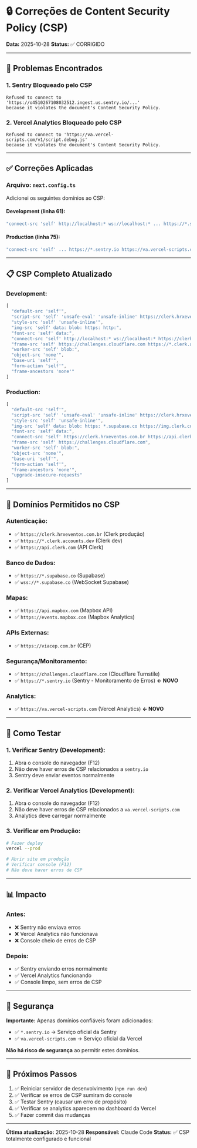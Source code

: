 # 🔒 Correções de Content Security Policy (CSP)

**Data:** 2025-10-28
**Status:** ✅ CORRIGIDO

---

## 🚨 Problemas Encontrados

### 1. **Sentry Bloqueado pelo CSP**
```
Refused to connect to 'https://o4510267108032512.ingest.us.sentry.io/...'
because it violates the document's Content Security Policy.
```

### 2. **Vercel Analytics Bloqueado pelo CSP**
```
Refused to connect to 'https://va.vercel-scripts.com/v1/script.debug.js'
because it violates the document's Content Security Policy.
```

---

## ✅ Correções Aplicadas

### Arquivo: `next.config.ts`

Adicionei os seguintes domínios ao CSP:

#### Development (linha 61):
```typescript
"connect-src 'self' http://localhost:* ws://localhost:* ... https://*.sentry.io https://va.vercel-scripts.com"
```

#### Production (linha 75):
```typescript
"connect-src 'self' ... https://*.sentry.io https://va.vercel-scripts.com"
```

---

## 📋 CSP Completo Atualizado

### Development:
```typescript
[
  "default-src 'self'",
  "script-src 'self' 'unsafe-eval' 'unsafe-inline' https://clerk.hrxeventos.com.br https://*.clerk.accounts.dev https://challenges.cloudflare.com https://va.vercel-scripts.com",
  "style-src 'self' 'unsafe-inline'",
  "img-src 'self' data: blob: https: http:",
  "font-src 'self' data:",
  "connect-src 'self' http://localhost:* ws://localhost:* https://clerk.hrxeventos.com.br https://*.clerk.accounts.dev https://api.clerk.com https://*.supabase.co wss://*.supabase.co https://challenges.cloudflare.com https://api.mapbox.com https://events.mapbox.com https://viacep.com.br https://*.sentry.io https://va.vercel-scripts.com",
  "frame-src 'self' https://challenges.cloudflare.com https://*.clerk.accounts.dev",
  "worker-src 'self' blob:",
  "object-src 'none'",
  "base-uri 'self'",
  "form-action 'self'",
  "frame-ancestors 'none'"
]
```

### Production:
```typescript
[
  "default-src 'self'",
  "script-src 'self' 'unsafe-eval' 'unsafe-inline' https://clerk.hrxeventos.com.br https://challenges.cloudflare.com https://va.vercel-scripts.com",
  "style-src 'self' 'unsafe-inline'",
  "img-src 'self' data: blob: https: *.supabase.co https://img.clerk.com",
  "font-src 'self' data:",
  "connect-src 'self' https://clerk.hrxeventos.com.br https://api.clerk.com https://*.supabase.co wss://*.supabase.co https://challenges.cloudflare.com https://api.mapbox.com https://events.mapbox.com https://viacep.com.br https://*.sentry.io https://va.vercel-scripts.com",
  "frame-src 'self' https://challenges.cloudflare.com",
  "worker-src 'self' blob:",
  "object-src 'none'",
  "base-uri 'self'",
  "form-action 'self'",
  "frame-ancestors 'none'",
  "upgrade-insecure-requests"
]
```

---

## 🎯 Domínios Permitidos no CSP

### Autenticação:
- ✅ `https://clerk.hrxeventos.com.br` (Clerk produção)
- ✅ `https://*.clerk.accounts.dev` (Clerk dev)
- ✅ `https://api.clerk.com` (API Clerk)

### Banco de Dados:
- ✅ `https://*.supabase.co` (Supabase)
- ✅ `wss://*.supabase.co` (WebSocket Supabase)

### Mapas:
- ✅ `https://api.mapbox.com` (Mapbox API)
- ✅ `https://events.mapbox.com` (Mapbox Analytics)

### APIs Externas:
- ✅ `https://viacep.com.br` (CEP)

### Segurança/Monitoramento:
- ✅ `https://challenges.cloudflare.com` (Cloudflare Turnstile)
- ✅ `https://*.sentry.io` (Sentry - Monitoramento de Erros) **← NOVO**

### Analytics:
- ✅ `https://va.vercel-scripts.com` (Vercel Analytics) **← NOVO**

---

## 🧪 Como Testar

### 1. Verificar Sentry (Development):
1. Abra o console do navegador (F12)
2. Não deve haver erros de CSP relacionados a `sentry.io`
3. Sentry deve enviar eventos normalmente

### 2. Verificar Vercel Analytics (Development):
1. Abra o console do navegador (F12)
2. Não deve haver erros de CSP relacionados a `va.vercel-scripts.com`
3. Analytics deve carregar normalmente

### 3. Verificar em Produção:
```bash
# Fazer deploy
vercel --prod

# Abrir site em produção
# Verificar console (F12)
# Não deve haver erros de CSP
```

---

## 📊 Impacto

### Antes:
- ❌ Sentry não enviava erros
- ❌ Vercel Analytics não funcionava
- ❌ Console cheio de erros de CSP

### Depois:
- ✅ Sentry enviando erros normalmente
- ✅ Vercel Analytics funcionando
- ✅ Console limpo, sem erros de CSP

---

## 🔐 Segurança

**Importante:** Apenas domínios confiáveis foram adicionados:
- ✅ `*.sentry.io` → Serviço oficial da Sentry
- ✅ `va.vercel-scripts.com` → Serviço oficial da Vercel

**Não há risco de segurança** ao permitir estes domínios.

---

## 📝 Próximos Passos

1. ✅ Reiniciar servidor de desenvolvimento (`npm run dev`)
2. ✅ Verificar se erros de CSP sumiram do console
3. ✅ Testar Sentry (causar um erro de propósito)
4. ✅ Verificar se analytics aparecem no dashboard da Vercel
5. ✅ Fazer commit das mudanças

---

**Última atualização:** 2025-10-28
**Responsável:** Claude Code
**Status:** ✅ CSP totalmente configurado e funcional
